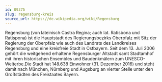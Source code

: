 ```yaml
---
id: 09375
slug: regensburg-kreis
source_url: https://de.wikipedia.org/wiki/Regensburg
---
```


Regensburg (von lateinisch Castra Regina; auch lat. Ratisbona und Ratispona) ist die Hauptstadt des Regierungsbezirks Oberpfalz mit Sitz der Regierung der Oberpfalz wie auch des Landrats des Landkreises Regensburg und eine kreisfreie Stadt in Ostbayern. Seit dem 13. Juli 2006 gehört die weitgehend erhaltene Regensburger Altstadt samt Stadtamhof mit ihren historischen Ensembles und Baudenkmälern zum UNESCO-Welterbe.Die Stadt hat 148.638 Einwohner (31. Dezember 2016) und steht damit nach München, Nürnberg und Augsburg an vierter Stelle unter den Großstädten des Freistaates Bayern.
